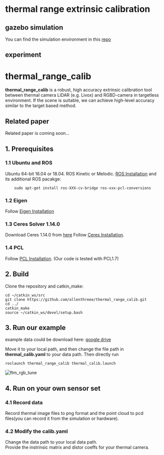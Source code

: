 # thermal range extrinsic calibration

## gazebo simulation
You can find the simulation environment in this [repo](https://github.com/allenthreee/thermal_range_calib_simulation) 

## experiment
# thermal_range_calib
**thermal_range_calib** is a robust, high accuracy extrinsic calibration tool between thermal camera LiDAR (e.g. Livox) and RGBD-camera in targetless environment. If the scene is suitable, we can achieve high-level accuracy similar to the target based method.


## Related paper
Related paper is coming soon...


## 1. Prerequisites
### 1.1 **Ubuntu** and **ROS**
Ubuntu 64-bit 16.04 or 18.04.
ROS Kinetic or Melodic. [ROS Installation](http://wiki.ros.org/ROS/Installation) and its additional ROS pacakge:

```
    sudo apt-get install ros-XXX-cv-bridge ros-xxx-pcl-conversions
```

### 1.2 **Eigen**
Follow [Eigen Installation](http://eigen.tuxfamily.org/index.php?title=Main_Page)

### 1.3 **Ceres Solver 1.14.0**
Download Ceres 1.14.0 from [here](https://github.com/ceres-solver/ceres-solver/releases/tag/1.14.0)
Follow [Ceres Installation](http://ceres-solver.org/installation.html).

### 1.4 **PCL**
Follow [PCL Installation](http://www.pointclouds.org/downloads/linux.html). (Our code is tested with PCL1.7)

## 2. Build
Clone the repository and catkin_make:

```
cd ~/catkin_ws/src
git clone https://github.com/allenthreee/thermal_range_calib.git
cd ../
catkin_make
source ~/catkin_ws/devel/setup.bash
```

## 3. Run our example

example data could be download here: [google drive](https://drive.google.com/drive/folders/1qVTr8TDtHo3dQR90_XpZD-76ECm691wW?usp=sharing)

Move it to your local path, and then change the file path in **thermal_calib.yaml** to your data path. Then directly run
```
roslaunch thermal_range_calib thermal_calib.launch
```

![ftm_rgb_tune](https://github.com/allenthreee/thermal_range_calib/assets/59171742/2c1f01f2-e55e-4c4f-9915-0a0f91275d04)

## 4. Run on your own sensor set
### 4.1 Record data
Record thermal image files to png format and the point cloud to pcd files(you can record it from the simulation or hardware).
### 4.2 Modify the **calib.yaml**
Change the data path to your local data path.  
Provide the instrinsic matrix and distor coeffs for your thermal camera.


